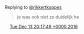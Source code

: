 Replying to [@rikkertkoppes](https://twitter.com/rikkertkoppes/status/808598231731073025)

> je was ook niet zo duidelijk he

<img src="../../media/tweet.ico" width="12" /> [Tue Dec 13 20:17:49 +0000 2016](https://twitter.com/DromerDenker/status/808767906368647168)
